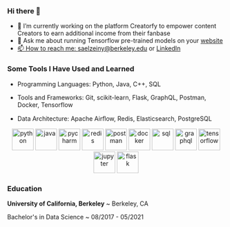 ### Hi there 👋
- 🔭 I’m currently working on the platform Creatorfy to empower content Creators to earn additional income from their fanbase
- 💬 Ask me about running Tensorflow pre-trained models on your <a href="https://saraelz.github.io/guessing-goose-ml-cnn/">website
- 📫 How to reach me: saelzeiny@berkeley.edu or <a href="https://www.linkedin.com/saraelz/">LinkedIn
</a>


### Some Tools I Have Used and Learned
- Programming Languages: Python, Java, C++, SQL

- Tools and Frameworks: Git, scikit-learn, Flask, GraphQL, Postman, Docker, Tensorflow

- Data Architecture: Apache Airﬂow, Redis, Elasticsearch, PostgreSQL


<p align="center"> 
<img src="https://cdn.jsdelivr.net/gh/devicons/devicon/icons/python/python-original.svg" onmouseover="python" onmouseout="python" alt="python" width="50" height="50"/>
<img src="https://cdn.jsdelivr.net/gh/devicons/devicon/icons/java/java-original.svg" alt="java" width="50" height="50"/>
<img src="https://cdn.jsdelivr.net/gh/devicons/devicon/icons/pycharm/pycharm-original.svg" alt="pycharm" width="50" height="50"/>
<img src="https://cdn.jsdelivr.net/gh/devicons/devicon/icons/redis/redis-original.svg" alt="redis" width="50" height="50"/>
<img src="https://cdn.jsdelivr.net/gh/devicons/devicon/icons/postman/postman-original.svg" alt="postman" width="50" height="50"/>
<img src="https://cdn.jsdelivr.net/gh/devicons/devicon/icons/docker/docker-original.svg" alt="docker" width="50" height="50"/>
<img src="https://cdn.jsdelivr.net/gh/devicons/devicon/icons/sqldeveloper/sqldeveloper-original.svg" alt="sql" width="50" height="50"/>
<img src="https://cdn.jsdelivr.net/gh/devicons/devicon/icons/graphql/graphql-plain.svg" alt="graphql" width="50" height="50"/>
<img src="https://cdn.jsdelivr.net/gh/devicons/devicon/icons/tensorflow/tensorflow-original.svg" alt="tensorflow" width="50" height="50"/>
<img src="https://cdn.jsdelivr.net/gh/devicons/devicon/icons/jupyter/jupyter-original.svg" alt="jupyter" width="50" height="50"/>
<img src="https://cdn.jsdelivr.net/gh/devicons/devicon/icons/flask/flask-original.svg" alt="flask" width="50" height="50"/>

</p>


### Education

**University of California, Berkeley**
  ~ Berkeley, CA

Bachelor's in Data Science
  ~ 08/2017 - 05/2021

 
<!--
**saraelz/saraelz** is a ✨ _special_ ✨ repository because its `README.md` (this file) appears on your GitHub profile.

Here are some ideas to get you started:

- 🔭 I’m currently working on ...
- 🌱 I’m currently learning ...
- 👯 I’m looking to collaborate on ...
- 🤔 I’m looking for help with ...
- 💬 Ask me about ...
- 📫 How to reach me: ...
- 😄 Pronouns: ...
- ⚡ Fun fact: ...
-->
